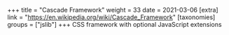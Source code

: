 +++
title = "Cascade Framework"
weight = 33
date = 2021-03-06
[extra]
link = "https://en.wikipedia.org/wiki/Cascade_Framework"
[taxonomies]
groups = ["jslib"]
+++
CSS framework with optional JavaScript extensions

